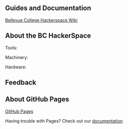 ## Guides and Documentation
[Bellevue College Hackerspace Wiki](https://github.com/gianlazz/BC-HackerSpace/wiki)

## About the BC HackerSpace

Tools:

Machinery:

Hardware:

## Feedback


## About GitHub Pages
[GitHub Pages](https://pages.github.com/)

Having trouble with Pages? Check out our [documentation](https://help.github.com/categories/github-pages-basics/)

